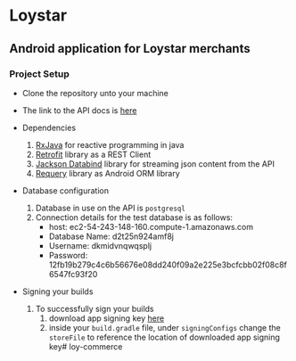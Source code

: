 # Loystar #

## Android application for Loystar merchants ###


### Project Setup ###

* Clone the repository unto your machine
* The link to the API docs is [here](https://loystar-api.herokuapp.com/docs)
* Dependencies
	1. [RxJava](https://github.com/ReactiveX/RxJava) for reactive programming in java
	1. [Retrofit](http://square.github.io/retrofit/) library as a REST Client 
	1. [Jackson Databind](https://github.com/FasterXML/jackson-databind) library  for streaming json content from the API
	1. [Requery](https://github.com/requery/requery) library as Android ORM library 
	
* Database configuration
	1. Database in use on the API is `postgresql`
	1. Connection details for the test database is as follows:
		* host: ec2-54-243-148-160.compute-1.amazonaws.com
		* Database Name: d2t25n924amf8j
		* Username: dkmidvnqwqsplj
		* Password: 12fb19b279c4c6b56676e08dd240f09a2e225e3bcfcbb02f08c8f6547fc93f20
		
* Signing your builds
	1. To successfully sign your builds
		1. download app signing key [here](https://drive.google.com/open?id=15-8w5U_7WBfSa-98ACqwQdJGHBrmLpaR)
		1. inside your `build.gradle` file, under `signingConfigs` change the `storeFile` to reference the location of downloaded app signing key# loy-commerce
